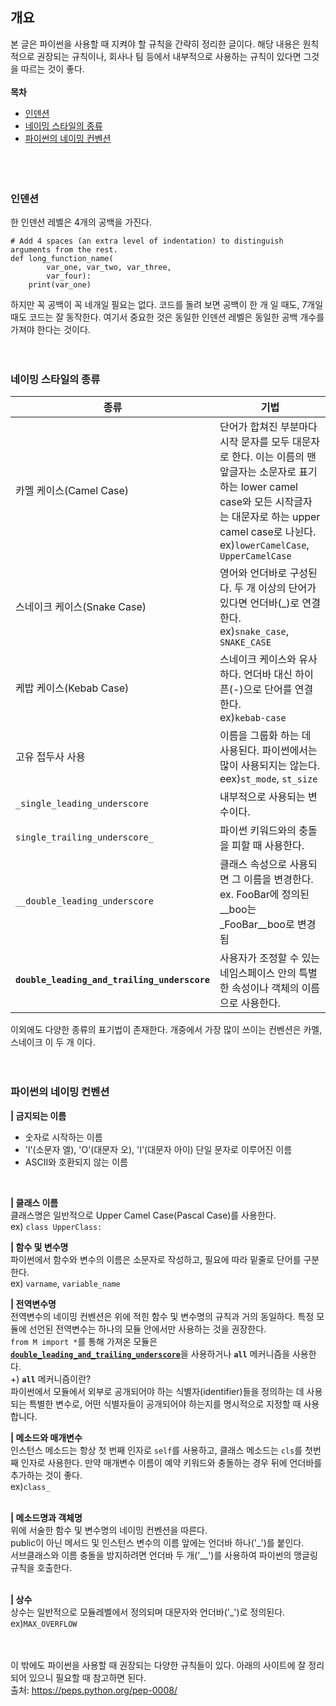 ## 개요
본 글은 파이썬을 사용할 때 지켜야 할 규칙을 간략히 정리한 글이다. 해당 내용은 원칙적으로 권장되는 규칙이나, 회사나 팀 등에서 내부적으로 사용하는 규칙이 있다면 그것을 따르는 것이 좋다.  
<br/>
<b>목차</b>
  - [인덴션](#인덴션)
  - [네이밍 스타일의 종류](#네이밍-스타일의-종류)
  - [파이썬의 네이밍 컨벤션](#파이썬의-네이밍-컨벤션)  
<br/><br/><br/>


### 인덴션
한 인덴션 레벨은 4개의 공백을 가진다.
```
# Add 4 spaces (an extra level of indentation) to distinguish arguments from the rest.
def long_function_name(
        var_one, var_two, var_three,
        var_four):
    print(var_one)
```
하지만 꼭 공백이 꼭 네개일 필요는 없다. 코드를 돌려 보면 공백이 한 개 일 때도, 7개일 때도 코드는 잘 동작한다. 여기서 중요한 것은 동일한 인덴션 레벨은 동일한 공백 개수를 가져야 한다는 것이다.  
<br/><br/>


### 네이밍 스타일의 종류
| 종류 | 기법 |
|--------------|----------------------|
|카멜 케이스(Camel Case)|단어가 합쳐진 부분마다 시작 문자를 모두 대문자로 한다. 이는 이름의 맨 앞글자는 소문자로 표기하는 lower camel case와 모든 시작글자는 대문자로 하는 upper camel case로 나뉜다. <br/>ex)<code>lowerCamelCase</code>, <code>UpperCamelCase</code>|
|스네이크 케이스(Snake Case)|영어와 언더바로 구성된다. 두 개 이상의 단어가 있다면 언더바(_)로 연결한다.<br/>ex)<code>snake_case</code>, <code>SNAKE_CASE</code>|
|케밥 케이스(Kebab Case)|스네이크 케이스와 유사하다. 언더바 대신 하이픈(-)으로 단어를 연결한다.<br/>ex)<code>kebab-case</code>|
|고유 접두사 사용|이름을 그룹화 하는 데 사용된다. 파이썬에서는 많이 사용되지는 않는다.<br/>eex)<code>st_mode</code>, <code>st_size</code>|
|<code>_single_leading_underscore</code>|내부적으로 사용되는 변수이다.|
|<code>single_trailing_underscore_</code>|파이썬 키워드와의 충돌을 피할 때 사용한다.|
|<code>__double_leading_underscore</code>|클래스 속성으로 사용되면 그 이름을 변경한다.<br/>ex. FooBar에 정의된 __boo는 _FooBar__boo로 변경됨|
|<code>__double_leading_and_trailing_underscore__</code>|사용자가 조정할 수 있는 네임스페이스 안의 특별한 속성이나 객체의 이름으로 사용한다.|

이외에도 다양한 종류의 표기법이 존재한다. 개중에서 가장 많이 쓰이는 컨벤션은 카멜, 스네이크 이 두 개 이다.  
<br/><br/>


### 파이썬의 네이밍 컨벤션
<b>| 금지되는 이름</b>  
- 숫자로 시작하는 이름
- 'l'(소문자 엘), 'O'(대문자 오), 'I'(대문자 아이) 단일 문자로 이루어진 이름
- ASCII와 호환되지 않는 이름
<br/>

<b>| 클래스 이름</b><br/>
클래스명은 일반적으로 Upper Camel Case(Pascal Case)를 사용한다.  
ex) <code>class UpperClass: </code>
<br/>

<b>| 함수 및 변수명</b><br/>
파이썬에서 함수와 변수의 이름은 소문자로 작성하고, 필요에 따라 밑줄로 단어를 구분한다.  
ex) <code>varname</code>, <code>variable_name</code>
<br/>

<b>| 전역변수명</b><br/>
전역변수의 네이밍 컨벤션은 위에 적힌 함수 및 변수명의 규칙과 거의 동일하다. 특정 모듈에 선언된 전역변수는 하나의 모듈 안에서만 사용하는 것을 권장한다.  
<code>from M import *</code>를 통해 가져온 모듈은 [<code>__double_leading_and_trailing_underscore__</code>](#네이밍-스타일의-종류)을 사용하거나 <code>__all__</code> 메커니즘을 사용한다.  
+) <code>__all__</code> 메커니즘이란?  
  파이썬에서 모듈에서 외부로 공개되어야 하는 식별자(identifier)들을 정의하는 데 사용되는 특별한 변수로, 어떤 식별자들이 공개되어야 하는지를 명시적으로 지정할 때 사용합니다.
<br/>

<b>| 메소드와 매개변수</b><br/>
인스턴스 메소드는 항상 첫 번째 인자로 <code>self</code>를 사용하고, 클래스 메소드는 <code>cls</code>를 첫번째 인자로 사용한다. 만약 매개변수 이름이 예약 키워드와 충돌하는 경우 뒤에 언더바를 추가하는 것이 좋다.  
ex)<code>class_</code>   
<br/>

<b>| 메소드명과 객체명</b><br/>
위에 서술한 함수 및 변수명의 네이밍 컨벤션을 따른다.  
public이 아닌 메서드 및 인스턴스 변수의 이름 앞에는 언더바 하나('_')를 붙인다.  
서브클래스와 이름 충돌을 방지하려면 언더바 두 개('__')를 사용하여 파이썬의 맹글링 규칙을 호출한다.  
<br/>

<b>| 상수</b><br/>
상수는 일반적으로 모듈레벨에서 정의되며 대문자와 언더바('_')로 정의된다.<br/>
ex)<code>MAX_OVERFLOW</code>
<br/>




<br/><br/>
이 밖에도 파이썬을 사용할 때 권장되는 다양한 규칙들이 있다. 아래의 사이트에 잘 정리되어 있으니 필요할 때 참고하면 된다.  
출처: https://peps.python.org/pep-0008/
